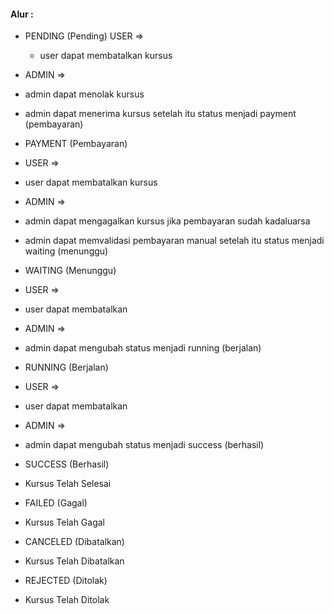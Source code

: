 <h4> Alur : </h4>

- PENDING (Pending)
 USER => 
  - user dapat membatalkan kursus

 - ADMIN =>
  - admin dapat menolak kursus
  - admin dapat menerima kursus setelah itu status menjadi payment (pembayaran) 

- PAYMENT (Pembayaran)
 - USER =>
  - user dapat membatalkan kursus

 - ADMIN => 
  - admin dapat mengagalkan kursus jika pembayaran sudah kadaluarsa
  - admin dapat memvalidasi pembayaran manual setelah itu status menjadi waiting (menunggu)

- WAITING (Menunggu)
 - USER => 
  - user dapat membatalkan

 - ADMIN =>
  - admin dapat mengubah status menjadi running (berjalan)

- RUNNING (Berjalan)
 - USER => 
  - user dapat membatalkan

 - ADMIN =>
  - admin dapat mengubah status menjadi success (berhasil)

- SUCCESS (Berhasil)
 - Kursus Telah Selesai

- FAILED (Gagal)
 - Kursus Telah Gagal

- CANCELED (Dibatalkan)
 - Kursus Telah Dibatalkan

- REJECTED (Ditolak)
 - Kursus Telah Ditolak
